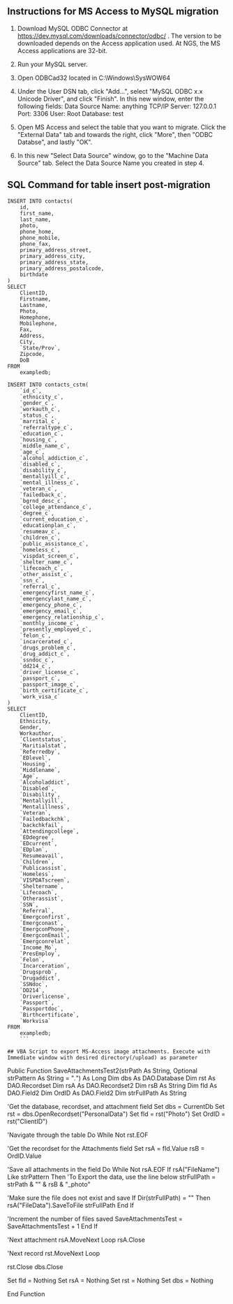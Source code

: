 ## Instructions for MS Access to MySQL migration

1. Download MySQL ODBC Connector at https://dev.mysql.com/downloads/connector/odbc/ . The version to be downloaded depends on the Access application used. At NGS, the MS Access applications are 32-bit.

2. Run your MySQL server.

3. Open ODBCad32 located in C:\Windows\SysWOW64

4. Under the User DSN tab, click "Add...", select "MySQL ODBC x.x Unicode Driver", and click "Finish". In this new window, enter the following fields:
	Data Source Name: anything
	TCP/IP Server: 127.0.0.1	Port: 3306
	User: Root
	Database: test

5. Open MS Access and select the table that you want to migrate. Click the "External Data" tab and towards the right, click "More", then "ODBC Databse", and lastly "OK".

6. In this new "Select Data Source" window, go to the "Machine Data Source" tab. Select the Data Source Name you created in step 4.

## SQL Command for table insert post-migration
```
INSERT INTO contacts(
    id,
    first_name,
    last_name,
    photo,
    phone_home,
    phone_mobile,
    phone_fax,
    primary_address_street,
    primary_address_city,
    primary_address_state,
    primary_address_postalcode,
    birthdate
)
SELECT
    ClientID,
    Firstname,
    Lastname,
    Photo,
    Homephone,
    Mobilephone,
    Fax,
    Address,
    City,
    `State/Prov`,
    Zipcode,
    DoB
FROM
    exampledb;

INSERT INTO contacts_cstm(
    `id_c`,
    `ethnicity_c`,
    `gender_c`,
    `workauth_c`,
    `status_c`,
    `marrital_c`,
    `referraltype_c`,
    `education_c`,
    `housing_c`,
    `middle_name_c`,
    `age_c`,
    `alcohol_addiction_c`,
    `disabled_c`,
    `disability_c`,
    `mentallyill_c`,
    `mental_illness_c`,
    `veteran_c`,
    `failedback_c`,
    `bgrnd_desc_c`,
    `college_attendance_c`,
    `degree_c`,
    `current_education_c`,
    `educationplan_c`,
    `resumeav_c`,
    `children_c`,
    `public_assistance_c`,
    `homeless_c`,
    `vispdat_screen_c`,
    `shelter_name_c`,
    `lifecoach_c`,
    `other_assist_c`,
    `ssn_c`,
    `referral_c`,
    `emergencyfirst_name_c`,
    `emergencylast_name_c`,
    `emergency_phone_c`,
    `emergency_email_c`,
    `emergency_relationship_c`,
    `monthly_income_c`,
    `presently_employed_c`,
    `felon_c`,
    `incarcerated_c`,
    `drugs_problem_c`,
    `drug_addict_c`,
    `ssndoc_c`,
    `dd214_c`,
    `driver_license_c`,
    `passport_c`,
    `passport_image_c`,
    `birth_certificate_c`,
    `work_visa_c`
)
SELECT
    ClientID,
    Ethnicity,
    Gender,
    Workauthor,
    `Clientstatus`,
    `Maritialstat`,
    `Referredby`,
    `EDlevel`,
    `Housing`,
    `Middlename`,
    `Age`,
    `Alcoholaddict`,
    `Disabled`,
    `Disability`,
    `Mentallyill`,
    `Mentalillness`,
    `Veteran`,
    `Failedbackchk`,
    `backchkfail`,
    `Attendingcollege`,
    `EDdegree`,
    `EDcurrent`,
    `EDplan`,
    `Resumeavail`,
    `Children`,
    `Publicassist`,
    `Homeless`,
    `VISPDATscreen`,
    `Sheltername`,
    `Lifecoach`,
    `Otherassist`,
    `SSN`,
    `Referral`,
    `Emergconfirst`,
    `Emergconast`,
    `EmergconPhone`,
    `EmergconEmail`,
    `Emergconrelat`,
    `Income_Mo`,
    `PresEmploy`,
    `Felon`,
    `Incarceration`,
    `Drugsprob`,
    `Drugaddict`,
    `SSNdoc`,
    `DD214`,
    `Driverlicense`,
    `Passport`,
    `Passportdoc`,
    `Birthcertificate`,
    `Workvisa`
FROM
    exampledb;
    ```

## VBA Script to export MS-Access image attachments. Execute with Immediate window with desired directory(/upload) as parameter
```
Public Function SaveAttachmentsTest2(strPath As String, Optional strPattern As String = "*.*") As Long
Dim dbs As DAO.Database
Dim rst As DAO.Recordset
Dim rsA As DAO.Recordset2
Dim rsB As String
Dim fld As DAO.Field2
Dim OrdID As DAO.Field2
Dim strFullPath As String

'Get the database, recordset, and attachment field
Set dbs = CurrentDb
Set rst = dbs.OpenRecordset("PersonalData")
Set fld = rst("Photo")
Set OrdID = rst("ClientID")

'Navigate through the table
Do While Not rst.EOF

'Get the recordset for the Attachments field
Set rsA = fld.Value
rsB = OrdID.Value

'Save all attachments in the field
Do While Not rsA.EOF
If rsA("FileName") Like strPattern Then
'To Export the data, use the line below
strFullPath = strPath & "" & rsB & "_photo"

'Make sure the file does not exist and save
If Dir(strFullPath) = "" Then
rsA("FileData").SaveToFile strFullPath
End If

'Increment the number of files saved
SaveAttachmentsTest = SaveAttachmentsTest + 1
End If

'Next attachment
rsA.MoveNext
Loop
rsA.Close

'Next record
rst.MoveNext
Loop

rst.Close
dbs.Close

Set fld = Nothing
Set rsA = Nothing
Set rst = Nothing
Set dbs = Nothing


End Function


```
